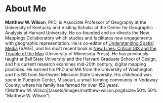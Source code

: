# About Me
<b>Matthew W. Wilson</b>, PhD, is Associate Professor of Geography at the University of Kentucky and Visiting Scholar at the Center for Geographic Analysis at Harvard University. He co-founded and co-directs the New Mappings Collaboratory which studies and facilitates new engagements with geographic representation. He is co-editor of [Understanding Spatial Media](https://uk.sagepub.com/en-gb/eur/understanding-spatial-media/book245915) (SAGE), and his most recent book is [New Lines: Critical GIS and the Trouble of the Map](https://www.upress.umn.edu/book-division/books/new-lines) (University of Minnesota Press). He has previously taught at Ball State University and the Harvard Graduate School of Design, and his current research examines mid-20th century, digital mapping practices. He earned his PhD and MA from the University of Washington and his BS from Northwest Missouri State University. His childhood was spent in Pumpkin Center, Missouri, a small farming community in Nodaway County, where his family has farmed for over 150 years.
<br>
![Matthew W. Wilson](assets/images/matthew-wilson.png&size=50% 50% "Matthew W. Wilson")
